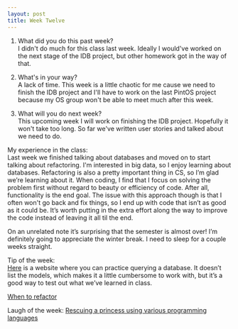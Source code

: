 ```yaml
---
layout: post
title: Week Twelve
---
```


1. What did you do this past week?  
    I didn't do much for this class last week. Ideally I would've worked on the next stage of the IDB project, but other homework got in the way of that.


2. What's in your way?  
    A lack of time. This week is a little chaotic for me cause we need to finish the IDB project and I'll have to work on the last PintOS project because my OS group won't be able to meet much after this week.


3. What will you do next week?  
    This upcoming week I will work on finishing the IDB project. Hopefully it won't take too long. So far we've written user stories and talked about we need to do.


My experience in the class:  
    Last week we finished talking about databases and moved on to start talking about refactoring. I'm interested in big data, so I enjoy learning about databases. Refactoring is also a pretty important thing in CS, so I’m glad we’re learning about it. When coding, I find that I focus on solving the problem first without regard to beauty or efficiency of code. After all, functionality is the end goal. The issue with this approach though is that I often won't go back and fix things, so I end up with code that isn’t as good as it could be. It’s worth putting in the extra effort along the way to improve the code instead of leaving it all til the end. 


On an unrelated note it’s surprising that the semester is almost over! I’m definitely going to appreciate the winter break. I need to sleep for a couple weeks straight.


Tip of the week:  
[Here](http://www.w3schools.com/sql/trysql.asp?filename=trysql_select_all) is a website where you can practice querying a database. It doesn’t list the models, which makes it a little cumbersome to work with, but it’s a good way to test out what we’ve learned in class.


[When to refactor](http://blog.codeclimate.com/blog/2014/01/09/when-is-it-time-to-refactor/) 


Laugh of the week: [Rescuing a princess using various programming languages](https://toggl.com/programming-princess)
